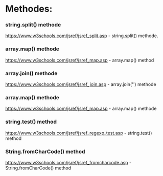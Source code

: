 # Methodes:

### string.split() methode

https://www.w3schools.com/jsref/jsref_split.asp - string.split() methode.

### array.map() methode

https://www.w3schools.com/jsref/jsref_map.asp - array.map() method

### array.join() methode

https://www.w3schools.com/jsref/jsref_join.asp - array.join('') methode

### array.map() methode

https://www.w3schools.com/jsref/jsref_map.asp - array.map() methode

### string.test() method

https://www.w3schools.com/jsref/jsref_regexp_test.asp - string.test() method

### String.fromCharCode() method

https://www.w3schools.com/jsref/jsref_fromcharcode.asp - String.fromCharCode() method
